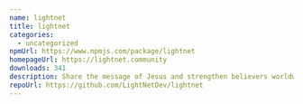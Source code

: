 ```yaml
---
name: lightnet
title: lightnet
categories:
  - uncategorized
npmUrl: https://www.npmjs.com/package/lightnet
homepageUrl: https://lightnet.community
downloads: 341
description: Share the message of Jesus and strengthen believers worldwide.
repoUrl: https://github.com/LightNetDev/lightnet
---
```

